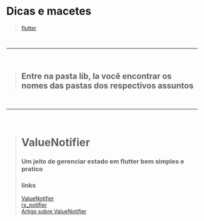 # Dicas e macetes

><a href="https://flutter.dev/docs/get-started/install/windows">flutter</a>

<br>

<hr>

<br>

>## Entre na pasta lib, la você encontrar os nomes das pastas dos respectivos assuntos

<br>

<hr>


<br>

># ValueNotifier
>### Um jeito de gerenciar estado em flutter bem simples e pratico
>### links
><a href="https://api.flutter.dev/flutter/foundation/ValueNotifier-class.html">ValueNotifier</a><br>
><a href="https://pub.dev/packages/rx_notifier/install">rx_notifier</a><br>
><a href="https://stacksecrets.com/flutter/exploring-valuenotifier-in-flutter">Artigo sobre ValueNotifier</a>


